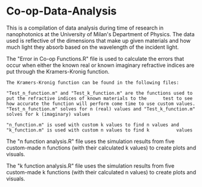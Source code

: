 # Co-op-Data-Analysis
This is a compilation of data analysis during time of research in nanophotonics at the University of Milan's Department of Physics. The data used is reflective of the dimensions that make up given materials and how much light they absorb based on the wavelength of the incident light.

The "Error in Co-op Functions.R" file is used to calculate the errors that occur when either the known real or known imaginary refractive indices are put through the Kramers-Kronig function.

    The Kramers-Kronig function can be found in the following files:
    
    "Test_n_function.m" and "Test_k_function.m" are the functions used to put the refractive indices of known materials to the      test to see how accurate the function will perform come time to use custom values.
    "Test_n_function.m" solves for n (real) values and "Test_k_function.m" solves for k (imaginary) values
    
    "n_function.m" is used with custom k values to find n values and "k_function.m" is used with custom n values to find k          values
    
    
    
The "n function analysis.R" file uses the simulation results from five custom-made n functions (with their calculated k values) to create plots and visuals.

The "k function analysis.R" file uses the simulation results from five custom-made k functions (with their calculated n values) to create plots and visuals.
